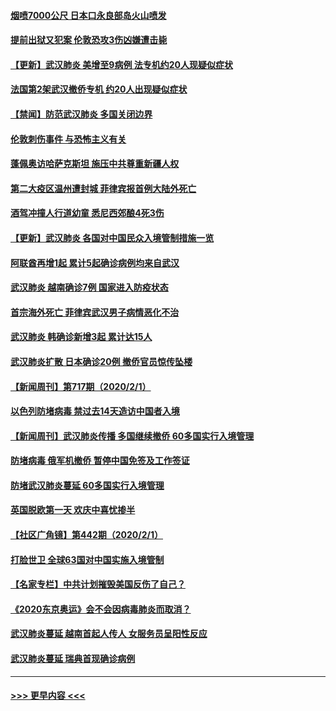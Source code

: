 #### [烟喷7000公尺 日本口永良部岛火山喷发](../pages/prog202/a102767687.md?t=02031333) 
#### [提前出狱又犯案 伦敦恐攻3伤凶嫌遭击毙](../pages/prog202/a102767635.md?t=02031333) 
#### [【更新】武汉肺炎 美增至9病例 法专机约20人现疑似症状](../pages/prog202/a102758911.md?t=02031333) 
#### [法国第2架武汉撤侨专机 约20人出现疑似症状](../pages/prog202/a102767617.md?t=02031333) 
#### [【禁闻】防范武汉肺炎  多国关闭边界](../pages/prog202/a102767542.md?t=02031333) 
#### [伦敦刺伤事件 与恐怖主义有关](../pages/prog202/a102767509.md?t=02031333) 
#### [蓬佩奥访哈萨克斯坦 施压中共尊重新疆人权](../pages/prog202/a102767395.md?t=02031333) 
#### [第二大疫区温州遭封城 菲律宾报首例大陆外死亡](../pages/prog202/a102767388.md?t=02031333) 
#### [酒驾冲撞人行道幼童 悉尼西郊酿4死3伤](../pages/prog202/a102767238.md?t=02031333) 
#### [【更新】武汉肺炎 各国对中国民众入境管制措施一览](../pages/prog202/a102767170.md?t=02031333) 
#### [阿联酋再增1起 累计5起确诊病例均来自武汉](../pages/prog202/a102767207.md?t=02031333) 
#### [武汉肺炎 越南确诊7例 国家进入防疫状态](../pages/prog202/a102767186.md?t=02031333) 
#### [首宗海外死亡 菲律宾武汉男子病情恶化不治](../pages/prog202/a102767150.md?t=02031333) 
#### [武汉肺炎 韩确诊新增3起 累计达15人](../pages/prog202/a102767132.md?t=02031333) 
#### [武汉肺炎扩散 日本确诊20例 撤侨官员惊传坠楼](../pages/prog202/a102767109.md?t=02031333) 
#### [【新闻周刊】第717期（2020/2/1）](../pages/prog202/a102767114.md?t=02031333) 
#### [以色列防堵病毒 禁过去14天造访中国者入境](../pages/prog202/a102767091.md?t=02031333) 
#### [【新闻周刊】武汉肺炎传播 多国继续撤侨 60多国实行入境管理](../pages/prog202/a102767044.md?t=02031333) 
#### [防堵病毒 俄军机撤侨 暂停中国免签及工作签证](../pages/prog202/a102767084.md?t=02031333) 
#### [防堵武汉肺炎蔓延 60多国实行入境管理](../pages/prog202/a102766756.md?t=02031333) 
#### [英国脱欧第一天 欢庆中喜忧掺半](../pages/prog202/a102766971.md?t=02031333) 
#### [【社区广角镜】第442期（2020/2/1）](../pages/prog202/a102766826.md?t=02031333) 
#### [打脸世卫 全球63国对中国实施入境管制](../pages/prog202/a102766497.md?t=02031333) 
#### [【名家专栏】中共计划摧毁美国反伤了自己？](../pages/prog202/a102766174.md?t=02031333) 
#### [《2020东京奥运》会不会因病毒肺炎而取消？](../pages/prog202/a102766393.md?t=02031333) 
#### [武汉肺炎蔓延  越南首起人传人 女服务员呈阳性反应](../pages/prog202/a102766314.md?t=02031333) 
#### [武汉肺炎蔓延 瑞典首现确诊病例](../pages/prog202/a102766272.md?t=02031333) 

----
#### [ >>> 更早内容 <<< ](../indexes/prog202-earlier.md)
